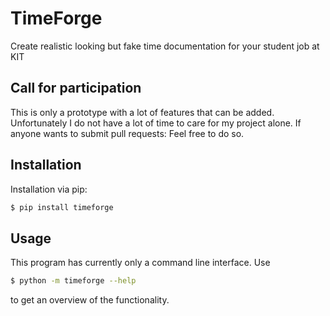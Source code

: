 # TimeForge
Create realistic looking but fake time documentation for your student job at KIT

## Call for participation

This is only a prototype with a lot of features that can be added. Unfortunately I do not have a lot of time to care for my project alone. If anyone wants to submit pull requests: Feel free to do so. 

## Installation

Installation via pip:

``` bash
$ pip install timeforge
```


## Usage

This program has currently only a command line interface. Use

``` bash
$ python -m timeforge --help
```

to get an overview of the functionality.
